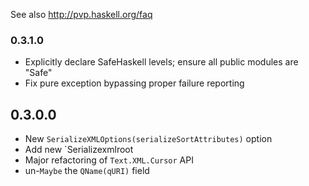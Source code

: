 See also http://pvp.haskell.org/faq

### 0.3.1.0

- Explicitly declare SafeHaskell levels; ensure all public modules are "Safe"
- Fix pure exception bypassing proper failure reporting

## 0.3.0.0

- New `SerializeXMLOptions(serializeSortAttributes)` option
- Add new `Serializexmlroot
- Major refactoring of `Text.XML.Cursor` API
- un-`Maybe` the `QName(qURI)` field
